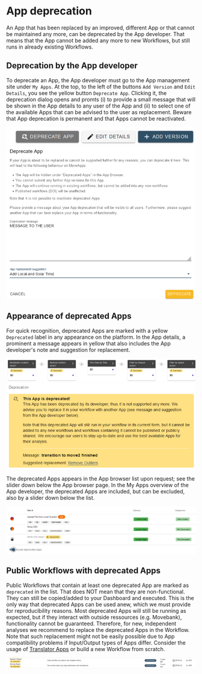 # App deprecation

An App that has been replaced by an improved, different App or that cannot be maintained any more, can be deprecated by the App developer. That means that the App cannot be added any more to new Workflows, but still runs in already existing Workflows.

## Deprecation by the App developer

To deprecate an App, the App developer must go to the App management site under `My Apps`. At the top, to the left of the buttons `Add Version` and `Edit Details`, you see the yellow button `Deprecate App`. Clicking it, the deprecation dialog opens and promts (i) to provide a small message that will be shown in the App details to any user of the App and (ii) to select one of the available Apps that can be advised to the user as replacement. Beware that App deprecation is permanent and that Apps cannot be reactivated.

<kbd>![](files/deprecate_button2.png)</kbd> \
<kbd>![](files/deprecate_dialog3.png)</kbd>

## Appearance of deprecated Apps

For quick recognition, deprecated Apps are marked with a yellow `Deprecated` label in any appearance on the platform. In the App details, a prominent a message appears in yellow that also includes the App developer's note and suggestion for replacement. 

<kbd>![](files/deprec_title2.png)</kbd>
<kbd>![](files/appdetails_deprec2.png)</kbd>

 The deprecated Apps appears in the App browser list upon request; see the slider down below the App browser page. In the My Apps overview of the App developer, the deprecated Apps are included, but can be excluded, also by a slider down below the list.

<kbd>![](files/browserWdeprecatedApps2.png)</kbd>

## Public Workflows with deprecated Apps

Public Workflows that contain at least one deprecated App are marked as `deprecated` in the list. That does NOT mean that they are non-functional. They can still be copied/added to your Dashboard and executed. This is the only way that deprecated Apps can be used anew, which we must provide for reproducibility reasons. Most deprecated Apps will still be running as expected, but if they interact with outside ressources (e.g. Movebank), functionality cannot be guaranteed. Therefore, for new, independent analyses we recommend to replace the deprecated Apps in the Workflow. Note that such replacement might not be easily possible due to App compatibility problems if Input/Output types of Apps differ. Consider the usage of [Translator Apps](translator.md) or build a new Workflow from scratch.

<kbd>![](files/deprec_publicWFs2.png)</kbd>



